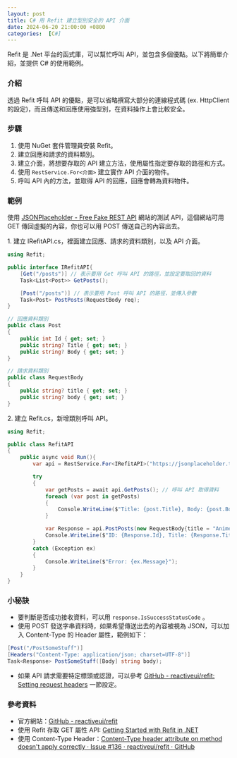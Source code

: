 ```yaml
---
layout: post
title: C# 用 Refit 建立型別安全的 API 介面
date: 2024-06-20 21:00:00 +0800
categories:  [C#]
--- 
```


Refit 是 .Net 平台的函式庫，可以幫忙呼叫 API，並包含多個優點。以下將簡單介紹，並提供 C# 的使用範例。

### 介紹

透過 Refit 呼叫 API 的優點，是可以省略撰寫大部分的連線程式碼 (ex. HttpClient 的設定)，而且傳送和回應使用強型別，在資料操作上會比較安全。

### 步驟

1. 使用 NuGet 套件管理員安裝 Refit。
2. 建立回應和請求的資料類別。
3. 建立介面，將想要存取的 API 建立方法，使用屬性指定要存取的路徑和方式。
4. 使用 `RestService.For<介面>` 建立實作 API 介面的物件。
5. 呼叫 API 內的方法，並取得 API 的回應，回應會轉為資料物件。

### 範例

使用 [JSONPlaceholder - Free Fake REST API](https://jsonplaceholder.typicode.com) 網站的測試 API，這個網站可用 GET 傳回虛擬的內容，你也可以用 POST 傳送自己的內容出去。

1\. 建立 IRefitAPI.cs，裡面建立回應、請求的資料類別，以及 API 介面。

```csharp
using Refit;

public interface IRefitAPI{
    [Get("/posts")] // 表示要用 Get 呼叫 API 的路徑，並設定要取回的資料
    Task<List<Post>> GetPosts();

    [Post("/posts")] // 表示要用 Post 呼叫 API 的路徑，並傳入參數
    Task<Post> PostPosts(RequestBody req);
}

// 回應資料類別
public class Post
{
    public int Id { get; set; }
    public string? Title { get; set; }
    public string? Body { get; set; }
}

// 請求資料類別
public class RequestBody
{
    public string? title { get; set; }
    public string? body { get; set; }
}
```

2\. 建立 Refit.cs，新增類別呼叫 API。

```csharp
using Refit;

public class RefitAPI
{
    public async void Run(){
        var api = RestService.For<IRefitAPI>("https://jsonplaceholder.typicode.com"); // 輸入 API 網址

        try
        {
            var getPosts = await api.GetPosts(); // 呼叫 API 取得資料
            foreach (var post in getPosts)
            {
                Console.WriteLine($"Title: {post.Title}, Body: {post.Body}");
            }

            var Response = api.PostPosts(new RequestBody{title = "Anime", body = "Bocchi the Rock"}).Result; // 呼叫 API 傳送資料，並取得結果
            Console.WriteLine($"ID: {Response.Id}, Title: {Response.Title}, Body: {Response.Body}");
        }
        catch (Exception ex)
        {
            Console.WriteLine($"Error: {ex.Message}");
        }
    }
}
```

### 小秘訣

- 要判斷是否成功接收資料，可以用 `response.IsSuccessStatusCode` 。
- 使用 POST 發送字串資料時，如果希望傳送出去的內容被視為 JSON，可以加入 Content-Type 的 Header 屬性，範例如下：

```csharp
[Post("/PostSomeStuff")]
[Headers("Content-Type: application/json; charset=UTF-8")]
Task<Response> PostSomeStuff([Body] string body);
```

- 如果 API 請求需要特定標頭或認證，可以參考 [GitHub - reactiveui/refit: Setting request headers](https://github.com/reactiveui/refit?tab=readme-ov-file#setting-request-headers) 一節設定。

### 參考資料

- 官方網站：[GitHub - reactiveui/refit](https://github.com/reactiveui/refit )
- 使用 Refit 存取 GET 屬性 API: [Getting Started with Refit in .NET](https://www.c-sharpcorner.com/article/getting-started-with-refit-in-net/)
- 使用 Content-Type Header：[Content-Type header attribute on method doesn't apply correctly · Issue #136 · reactiveui/refit · GitHub](https://github.com/reactiveui/refit/issues/136)